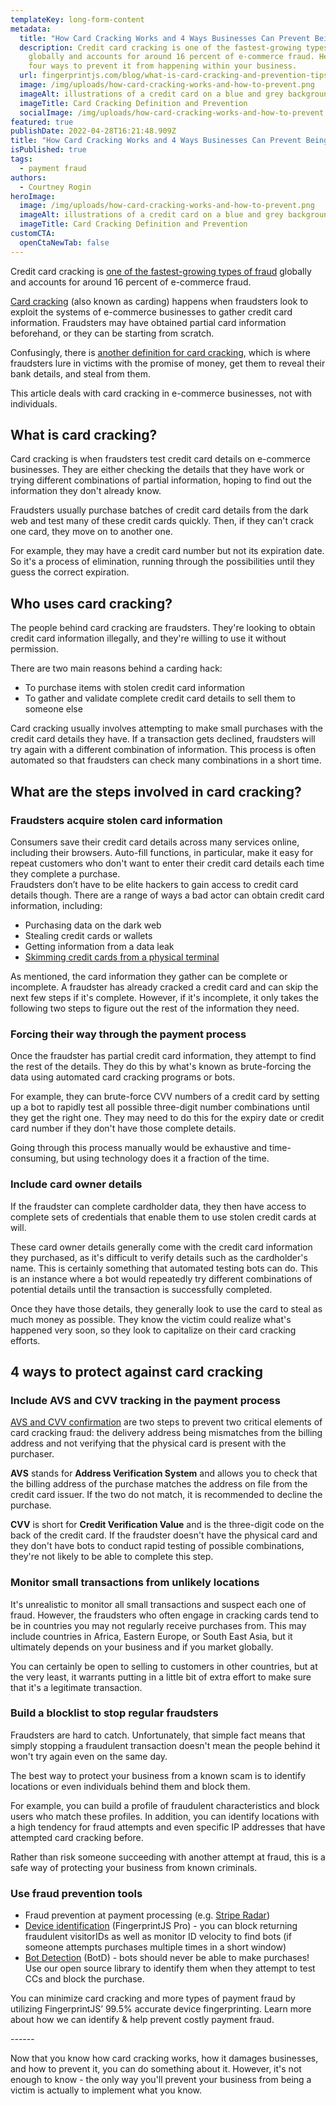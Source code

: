 ```yaml
---
templateKey: long-form-content
metadata:
  title: "How Card Cracking Works and 4 Ways Businesses Can Prevent Being Scammed "
  description: Credit card cracking is one of the fastest-growing types of fraud
    globally and accounts for around 16 percent of e-commerce fraud. Here are
    four ways to prevent it from happening within your business.
  url: fingerprintjs.com/blog/what-is-card-cracking-and-prevention-tips
  image: /img/uploads/how-card-cracking-works-and-how-to-prevent.png
  imageAlt: illustrations of a credit card on a blue and grey background
  imageTitle: Card Cracking Definition and Prevention
  socialImage: /img/uploads/how-card-cracking-works-and-how-to-prevent.png
featured: true
publishDate: 2022-04-28T16:21:48.909Z
title: "How Card Cracking Works and 4 Ways Businesses Can Prevent Being Scammed "
isPublished: true
tags:
  - payment fraud
authors:
  - Courtney Rogin
heroImage:
  image: /img/uploads/how-card-cracking-works-and-how-to-prevent.png
  imageAlt: illustrations of a credit card on a blue and grey background
  imageTitle: Card Cracking Definition and Prevention
customCTA:
  openCtaNewTab: false
---
```

Credit card cracking is [one of the fastest-growing types of fraud](https://www.chargebackgurus.com/blog/effective-tools-strategies-to-prevent-card-testing-aka-card-cracking) globally and accounts for around 16 percent of e-commerce fraud.

[Card cracking](https://fingerprintjs.com/payment-fraud/) (also known as carding) happens when fraudsters look to exploit the systems of e-commerce businesses to gather credit card information. Fraudsters may have obtained partial card information beforehand, or they can be starting from scratch.

Confusingly, there is [another definition for card cracking](https://www.aba.com/advocacy/community-programs/consumer-resources/protect-your-money/how-avoid-card-cracking), which is where fraudsters lure in victims with the promise of money, get them to reveal their bank details, and steal from them. 

This article deals with card cracking in e-commerce businesses, not with individuals.

## **What is card cracking?**

Card cracking is when fraudsters test credit card details on e-commerce businesses. They are either checking the details that they have work or trying different combinations of partial information, hoping to find out the information they don't already know.

Fraudsters usually purchase batches of credit card details from the dark web and test many of these credit cards quickly. Then, if they can't crack one card, they move on to another one. 

For example, they may have a credit card number but not its expiration date. So it's a process of elimination, running through the possibilities until they guess the correct expiration. 

## **Who uses card cracking?**

The people behind card cracking are fraudsters. They're looking to obtain credit card information illegally, and they're willing to use it without permission.

There are two main reasons behind a carding hack:

* To purchase items with stolen credit card information
* To gather and validate complete credit card details to sell them to someone else

Card cracking usually involves attempting to make small purchases with the credit card details they have. If a transaction gets declined, fraudsters will try again with a different combination of information. This process is often automated so that fraudsters can check many combinations in a short time.

## **What are the steps involved in card cracking?**

### **Fraudsters acquire stolen card information**

Consumers save their credit card details across many services online, including their browsers. Auto-fill functions, in particular, make it easy for repeat customers who don't want to enter their credit card details each time they complete a purchase.\
Fraudsters don’t have to be elite hackers to gain access to credit card details though. There are a range of ways a bad actor can obtain credit card information, including:

* Purchasing data on the dark web
* Stealing credit cards or wallets
* Getting information from a data leak
* [Skimming credit cards from a physical terminal](https://money.usnews.com/credit-cards/articles/what-is-a-credit-card-skimmer-and-how-you-can-protect-yourself)

As mentioned, the card information they gather can be complete or incomplete. A fraudster has already cracked a credit card and can skip the next few steps if it's complete. However, if it's incomplete, it only takes the following two steps to figure out the rest of the information they need.

### **Forcing their way through the payment process**

Once the fraudster has partial credit card information, they attempt to find the rest of the details. They do this by what's known as brute-forcing the data using automated card cracking programs or bots.

For example, they can brute-force CVV numbers of a credit card by setting up a bot to rapidly test all possible three-digit number combinations until they get the right one. They may need to do this for the expiry date or credit card number if they don't have those complete details.

Going through this process manually would be exhaustive and time-consuming, but using technology does it a fraction of the time. 

### **Include card owner details**

If the fraudster can complete cardholder data, they then have access to complete sets of credentials that enable them to use stolen credit cards at will. 

These card owner details generally come with the credit card information they purchased, as it's difficult to verify details such as the cardholder's name. This is certainly something that automated testing bots can do. This is an instance where a bot would repeatedly try different combinations of potential details until the transaction is successfully completed. 

Once they have those details, they generally look to use the card to steal as much money as possible. They know the victim could realize what's happened very soon, so they look to capitalize on their card cracking efforts. 

## **4 ways to protect against card cracking**

### **Include AVS and CVV tracking in the payment process**

[AVS and CVV confirmation](https://www.bambora.com/en/ca/learn/avs-cvv/) are two steps to prevent two critical elements of card cracking fraud: the delivery address being mismatches from the billing address and not verifying that the physical card is present with the purchaser.

**AVS** stands for **Address Verification System** and allows you to check that the billing address of the purchase matches the address on file from the credit card issuer. If the two do not match, it is recommended to decline the purchase.

**CVV** is short for **Credit Verification Value** and is the three-digit code on the back of the credit card. If the fraudster doesn't have the physical card and they don't have bots to conduct rapid testing of possible combinations, they're not likely to be able to complete this step.

### **Monitor small transactions from unlikely locations**

It's unrealistic to monitor all small transactions and suspect each one of fraud. However, the fraudsters who often engage in cracking cards tend to be in countries you may not regularly receive purchases from. This may include countries in Africa, Eastern Europe, or South East Asia, but it ultimately depends on your business and if you market globally.

You can certainly be open to selling to customers in other countries, but at the very least, it warrants putting in a little bit of extra effort to make sure that it's a legitimate transaction. 

### **Build a blocklist to stop regular fraudsters**

Fraudsters are hard to catch. Unfortunately, that simple fact means that simply stopping a fraudulent transaction doesn't mean the people behind it won't try again even on the same day.

The best way to protect your business from a known scam is to identify locations or even individuals behind them and block them. 

For example, you can build a profile of fraudulent characteristics and block users who match these profiles. In addition, you can identify locations with a high tendency for fraud attempts and even specific IP addresses that have attempted card cracking before. 

Rather than risk someone succeeding with another attempt at fraud, this is a safe way of protecting your business from known criminals.

### **Use fraud prevention tools**

* Fraud prevention at payment processing (e.g. [Stripe Radar](https://stripe.com/radar))
* [Device identification](https://fingerprintjs.com/products/browser-fingerprinting/) (FingerprintJS Pro) - you can block returning fraudulent visitorIDs as well as monitor ID velocity to find bots (if someone attempts purchases multiple times in a short window)
* [Bot Detection](https://fingerprintjs.com/products/bot-detection/) (BotD) - bots should never be able to make purchases! Use our open source library to identify them when they attempt to test CCs and block the purchase.

You can minimize card cracking and more types of payment fraud by utilizing FingerprintJS’ 99.5% accurate device fingerprinting. Learn more about how we can identify & help prevent costly payment fraud. 

\------

Now that you know how card cracking works, how it damages businesses, and how to prevent it, you can do something about it. However, it's not enough to know - the only way you'll prevent your business from being a victim is actually to implement what you know.
